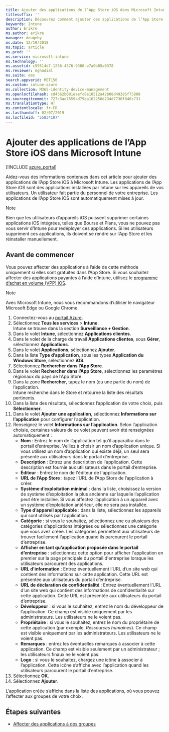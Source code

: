 ```yaml
---
title: Ajouter des applications de l’App Store iOS dans Microsoft Intune
titlesuffix: ''
description: Découvrez comment ajouter des applications de l’App Store iOS à Microsoft Intune. Vous pouvez affecter des applications à l’aide de cette méthode si elles sont gratuites dans l’App Store.
keywords: Intune
author: Erikre
ms.author: erikre
manager: dougeby
ms.date: 12/19/2018
ms.topic: article
ms.prod: ''
ms.service: microsoft-intune
ms.technology: ''
ms.assetid: c59514d7-1256-4576-9380-e7a0b85a0378
ms.reviewer: mghadial
ms.suite: ems
search.appverid: MET150
ms.custom: intune-azure
ms.collection: M365-identity-device-management
ms.openlocfilehash: cd4562b001eaefc8e10512a42b08d49385f75808
ms.sourcegitcommit: 727c3ae7659ad79ea162250d234d7730f840c731
ms.translationtype: HT
ms.contentlocale: fr-FR
ms.lasthandoff: 02/07/2019
ms.locfileid: "55834107"
---
```

# <a name="add-ios-store-apps-to-microsoft-intune"></a>Ajouter des applications de l’App Store iOS dans Microsoft Intune

[!INCLUDE [azure_portal](./includes/azure_portal.md)]

Aidez-vous des informations contenues dans cet article pour ajouter des applications de l’App Store iOS à Microsoft Intune. Les applications de l’App Store iOS sont des applications installées par Intune sur les appareils de vos utilisateurs. Un utilisateur fait partie du personnel de votre entreprise. Les applications de l’App Store iOS sont automatiquement mises à jour.

>[!NOTE]
>Bien que les utilisateurs d’appareils iOS puissent supprimer certaines applications iOS intégrées, telles que Bourse et Plans, vous ne pouvez pas vous servir d’Intune pour redéployer ces applications. Si les utilisateurs suppriment ces applications, ils doivent se rendre sur l’App Store et les réinstaller manuellement.

## <a name="before-you-start"></a>Avant de commencer

Vous pouvez affecter des applications à l’aide de cette méthode uniquement si elles sont gratuites dans l’App Store. Si vous souhaitez affecter des applications payantes à l’aide d’Intune, utilisez le [programme d’achat en volume (VPP) iOS](vpp-apps-ios.md).

>[!NOTE]
>Avec Microsoft Intune, nous vous recommandons d’utiliser le navigateur Microsoft Edge ou Google Chrome.

1. Connectez-vous au [portail Azure](https://portal.azure.com).
2. Sélectionnez **Tous les services** > **Intune**.  
    Intune se trouve dans la section **Surveillance + Gestion**.
3. Dans le volet **Intune**, sélectionnez **Applications clientes**.
4. Dans le volet de la charge de travail **Applications clientes**, sous **Gérer**, sélectionnez **Applications**.
5. Dans le volet **Applications**, sélectionnez **Ajouter**.
6. Dans la liste **Type d’application**, sous les types **Application du Windows Store**, sélectionnez **iOS**.
7. Sélectionnez **Rechercher dans l’App Store**.
8. Dans le volet **Rechercher dans l’App Store**, sélectionnez les paramètres régionaux du pays de l’App Store.
9. Dans la zone **Rechercher**, tapez le nom (ou une partie du nom) de l’application.  
    Intune recherche dans le Store et retourne la liste des résultats pertinents.
10. Dans la liste des résultats, sélectionnez l’application de votre choix, puis **Sélectionner**.
11. Dans le volet **Ajouter une application**, sélectionnez **Informations sur l’application** pour configurer l’application.
12. Renseignez le volet **Informations sur l’application**. Selon l’application choisie, certaines valeurs de ce volet peuvent avoir été renseignées automatiquement :
    - **Nom** : Entrez le nom de l’application tel qu’il apparaîtra dans le portail d’entreprise. Veillez à choisir un nom d’application unique. Si vous utilisez un nom d’application qui existe déjà, un seul sera présenté aux utilisateurs dans le portail d’entreprise.
    - **Description** : Entrez une description de l'application. Cette description est fournie aux utilisateurs dans le portail d’entreprise.
    - **Éditeur** : Entrez le nom de l'éditeur de l'application.
    - **URL de l’App Store** : tapez l’URL de l’App Store de l’application à créer.
    - **Système d’exploitation minimal** : dans la liste, choisissez la version de système d’exploitation la plus ancienne sur laquelle l’application peut être installée. Si vous affectez l’application à un appareil avec un système d’exploitation antérieur, elle ne sera pas installée.
    - **Type d’appareil applicable** : dans la liste, sélectionnez les appareils qui sont utilisés par l’application.
    - **Catégorie** : si vous le souhaitez, sélectionnez une ou plusieurs des catégories d’applications intégrées ou sélectionnez une catégorie que vous avez créée. Les catégories permettent aux utilisateurs de trouver facilement l’application quand ils parcourent le portail d’entreprise.
    - **Afficher en tant qu’application proposée dans le portail d’entreprise** : sélectionnez cette option pour afficher l'application en premier sur la page principale du portail d'entreprise lorsque les utilisateurs parcourent des applications.
    - **URL d'information** : Entrez éventuellement l’URL d’un site web qui contient des informations sur cette application. Cette URL est présentée aux utilisateurs du portail d’entreprise.
    - **URL de déclaration de confidentialité** : Entrez éventuellement l’URL d’un site web qui contient des informations de confidentialité sur cette application. Cette URL est présentée aux utilisateurs du portail d’entreprise.
    - **Développeur** : si vous le souhaitez, entrez le nom du développeur de l’application. Ce champ est visible uniquement par les administrateurs. Les utilisateurs ne le voient pas.
    - **Propriétaire** : si vous le souhaitez, entrez le nom du propriétaire de cette application (par exemple, *Ressources humaines*). Ce champ est visible uniquement par les administrateurs. Les utilisateurs ne le voient pas.
    - **Remarques** : entrez les éventuelles remarques à associer à cette application. Ce champ est visible seulement par un administrateur ; les utilisateurs finaux ne le voient pas.
    - **Logo** : si vous le souhaitez, chargez une icône à associer à l’application. Cette icône s’affiche avec l’application quand les utilisateurs parcourent le portail d’entreprise.
13. Sélectionnez **OK**.
14. Sélectionnez **Ajouter**.

L’application créée s’affiche dans la liste des applications, où vous pouvez l’affecter aux groupes de votre choix.

## <a name="next-steps"></a>Étapes suivantes

- [Affecter des applications à des groupes](apps-deploy.md)
